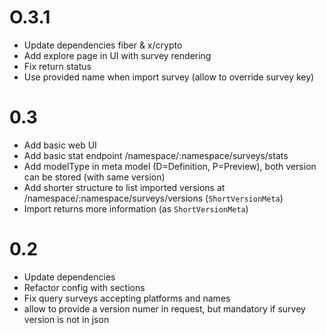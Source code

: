 

# O.3.1

- Update dependencies fiber & x/crypto
- Add explore page in UI with survey rendering
- Fix return status
- Use provided name when import survey (allow to override survey key)

# 0.3

- Add basic web UI
- Add basic stat endpoint /namespace/:namespace/surveys/stats
- Add modelType in meta model (D=Definition, P=Preview), both version can be stored (with same version)
- Add shorter structure to list imported versions at /namespace/:namespace/surveys/versions (`ShortVersionMeta`)
- Import returns more information (as `ShortVersionMeta`)

# 0.2

- Update dependencies
- Refactor config with sections
- Fix query surveys accepting platforms and names
- allow to provide a version numer in request, but mandatory if survey version is not in json

